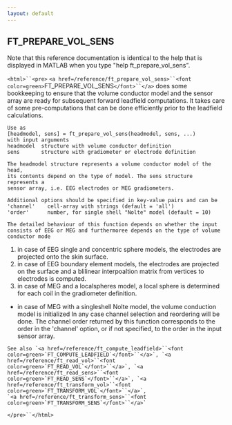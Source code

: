 ```yaml
---
layout: default
---
```


##  FT_PREPARE_VOL_SENS

Note that this reference documentation is identical to the help that is displayed in MATLAB when you type "help ft_prepare_vol_sens".

`<html>``<pre>`
    `<a href=/reference/ft_prepare_vol_sens>``<font color=green>`FT_PREPARE_VOL_SENS`</font>``</a>` does some bookkeeping to ensure that the volume
    conductor model and the sensor array are ready for subsequent forward
    leadfield computations. It takes care of some pre-computations that can
    be done efficiently prior to the leadfield calculations.
 
    Use as
    [headmodel, sens] = ft_prepare_vol_sens(headmodel, sens, ...)
    with input arguments
    headmodel  structure with volume conductor definition
    sens       structure with gradiometer or electrode definition
 
    The headmodel structure represents a volume conductor model of the head,
    its contents depend on the type of model. The sens structure represents a
    sensor array, i.e. EEG electrodes or MEG gradiometers.
 
    Additional options should be specified in key-value pairs and can be
    'channel'    cell-array with strings (default = 'all')
    'order'      number, for single shell "Nolte" model (default = 10)
 
    The detailed behaviour of this function depends on whether the input
    consists of EEG or MEG and furthermoree depends on the type of volume
    conductor mode
 1.  in case of EEG single and concentric sphere models, the electrodes are
    projected onto the skin surface.
 2.  in case of EEG boundary element models, the electrodes are projected on
    the surface and a blilinear interpoaltion matrix from vertices to
    electrodes is computed.
 3.  in case of MEG and a localspheres model, a local sphere is determined
    for each coil in the gradiometer definition.
   - in case of MEG with a singleshell Nolte model, the volume conduction
     model is initialized
    In any case channel selection and reordering will be done. The channel
    order returned by this function corresponds to the order in the 'channel'
    option, or if not specified, to the order in the input sensor array.
 
    See also `<a href=/reference/ft_compute_leadfield>``<font color=green>`FT_COMPUTE_LEADFIELD`</font>``</a>`, `<a href=/reference/ft_read_vol>``<font color=green>`FT_READ_VOL`</font>``</a>`, `<a href=/reference/ft_read_sens>``<font color=green>`FT_READ_SENS`</font>``</a>`, `<a href=/reference/ft_transform_vol>``<font color=green>`FT_TRANSFORM_VOL`</font>``</a>`,
    `<a href=/reference/ft_transform_sens>``<font color=green>`FT_TRANSFORM_SENS`</font>``</a>`
`</pre>``</html>`

